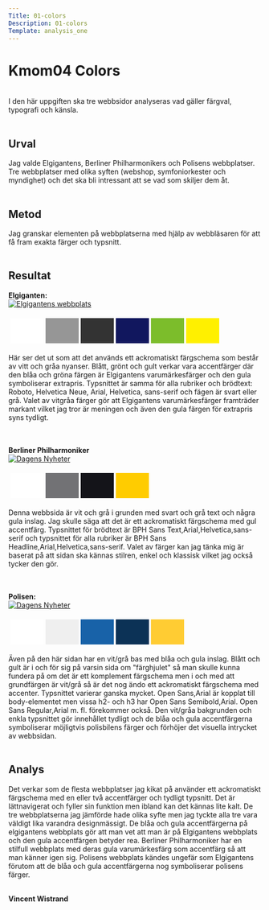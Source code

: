 ```yaml
---
Title: 01-colors
Description: 01-colors
Template: analysis_one
---
```


# Kmom04 Colors
<br>
I den här uppgiften ska tre webbsidor analyseras vad gäller färgval, typografi och känsla.<br><br>

Urval
-----------------------

Jag valde Elgigantens, Berliner Philharmonikers och Polisens webbplatser.
Tre webbplatser med olika syften (webshop, symfoniorkester och myndighet) och det ska bli intressant att se vad som skiljer dem åt.<br><br>

Metod
-----------------------

Jag granskar elementen på webbplatserna med hjälp av webbläsaren för att få fram exakta färger och typsnitt.<br><br>

Resultat
-----------------------
<b>Elgiganten:</b><br>
<a href="%base_url%/image/elgiganten.PNG" target="_self" aria-label="Elgigantens webbplats">
    <picture>
        <source media="(min-width: 460px)" srcset="%base_url%/image/elgiganten.PNG&w=770&q=50">
        <img src="%base_url%/image/elgiganten.PNG&w=460&q=50" alt="Elgigantens webbplats">
    </picture>
</a>
<table style="border-spacing: 4px; border-collapse: separate">
<tr>
<td style="height: 50px; width: 50px; background-color: white">
<td style="height: 50px; width: 50px; background-color: #969696">
<td style="height: 50px; width: 50px; background-color: #333">
<td style="height: 50px; width: 50px; background-color: #11175e">
<td style="height: 50px; width: 50px; background-color: #7cbd2b">
<td style="height: 50px; width: 50px; background-color: #fff000">
</tr>
</table>
Här ser det ut som att det används ett ackromatiskt färgschema som består av vitt och gråa nyanser. Blått, grönt och gult verkar vara accentfärger där den blåa och gröna
färgen är Elgigantens varumärkesfärger och den gula symboliserar extrapris.
Typsnittet är samma för alla rubriker och brödtext: Roboto, Helvetica Neue, Arial, Helvetica, sans-serif och fägen är svart eller grå. Valet av vitgråa färger gör att Elgigantens varumärkesfärger framträder markant vilket jag tror är meningen och även den gula färgen för extrapris syns tydligt.
<br><br><br>

<b>Berliner Philharmoniker</b><br>
<a href="%base_url%/image/berliner.PNG" target="_self" aria-label="Berliner Philharmonikers webbplats">
    <picture>
        <source media="(min-width: 460px)" srcset="%base_url%/image/berliner.PNG&w=770&q=50">
        <img src="%base_url%/image/berliner.PNG&w=460&q=50" alt="Dagens Nyheter">
    </picture>
</a>
<table style="border-spacing: 4px; border-collapse: separate">
<tr>
<td style="height: 50px; width: 50px; background-color: #fff">
<td style="height: 50px; width: 50px; background-color: #727275">
<td style="height: 50px; width: 50px; background-color: #141419">
<td style="height: 50px; width: 50px; background-color: #fc0">
</tr>
</table>
Denna webbsida är vit och grå i grunden med svart och grå text och några gula inslag.
Jag skulle säga att det är ett ackromatiskt färgschema med gul accentfärg.
Typsnittet för brödtext är BPH Sans Text,Arial,Helvetica,sans-serif och typsnittet för alla rubriker är BPH Sans Headline,Arial,Helvetica,sans-serif. Valet av färger
kan jag tänka mig är baserat på att sidan ska kännas stilren, enkel och klassisk vilket
jag också tycker den gör.

<br><br>
<b>Polisen:</b><br>
<a href="%base_url%/image/polisen.PNG" target="_self" aria-label="Polisens webbplats">
    <picture>
        <source media="(min-width: 460px)" srcset="%base_url%/image/polisen.PNG&w=770&q=50">
        <img src="%base_url%/image/polisen.PNG&w=460&q=50" alt="Dagens Nyheter">
    </picture>
</a>
<table style="border-spacing: 4px; border-collapse: separate">
<tr>
<td style="height: 50px; width: 50px; background-color: #fff">
<td style="height: 50px; width: 50px; background-color: #efefef">
<td style="height: 50px; width: 50px; background-color: #1862a8">
<td style="height: 50px; width: 50px; background-color: #0c3256">
<td style="height: 50px; width: 50px; background-color: #ffcc33">
</tr>
</table>

Även på den här sidan har en vit/grå bas med blåa och gula inslag. Blått och gult är i och för sig på varsin sida om "färghjulet" så man skulle kunna fundera på om det är ett komplement färgschema men i och med att grundfärgen är vit/grå så är det nog ändo ett ackromatiskt färgschema med accenter. Typsnittet varierar ganska mycket. Open Sans,Arial är kopplat till body-elementet men vissa h2- och h3 har Open Sans Semibold,Arial. Open Sans Regular,Arial m. fl. förekommer också. Den vit/gråa bakgrunden och enkla typsnittet gör innehållet tydligt och de blåa och gula accentfärgerna symboliserar möjligtvis polisbilens färger och förhöjer det visuella intrycket av webbsidan.<br><br>


Analys
-----------------------

Det verkar som de flesta webbplatser jag kikat på använder ett ackromatiskt färgschema med en eller två accentfärger och tydligt typsnitt. Det är lättnavigerat och fyller sin funktion men ibland kan det kännas lite kalt. De tre webbplatserna jag jämförde hade olika syfte men jag tyckte alla tre vara väldigt lika varandra designmässigt. De blåa och gula accentfärgerna på elgigantens webbplats gör att man vet att man är på Elgigantens webbplats och den gula accentfärgen betyder rea. Berliner Philharmoniker har en stilfull webbplats med deras gula varumärkesfärg som accentfärg så att man känner igen sig. Polisens webbplats kändes ungefär som Elgigantens förutom att de blåa och gula accentfärgerna nog symboliserar polisens färger.<br><br>


<p class="name-sign"><b>Vincent Wistrand<b></p>
